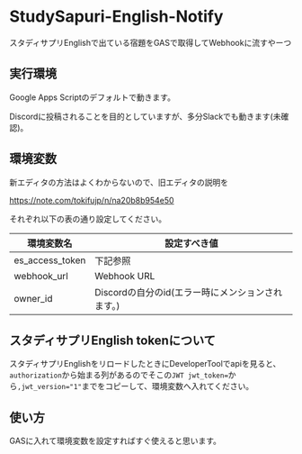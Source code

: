 # StudySapuri-English-Notify
スタディサプリEnglishで出ている宿題をGASで取得してWebhookに流すやーつ
## 実行環境
Google Apps Scriptのデフォルトで動きます。

Discordに投稿されることを目的としていますが、多分Slackでも動きます(未確認)。

## 環境変数
新エディタの方法はよくわからないので、旧エディタの説明を

https://note.com/tokifujp/n/na20b8b954e50

それぞれ以下の表の通り設定してください。

|  環境変数名  |  設定すべき値  |
| ---- | ---- |
|  es_access_token  |  下記参照  |
|  webhook_url  |  Webhook URL  |
|  owner_id  |  Discordの自分のid(エラー時にメンションされます。)  |
## スタディサプリEnglish tokenについて
スタディサプリEnglishをリロードしたときにDeveloperToolでapiを見ると、``authorization``から始まる列があるのでそこの``JWT jwt_token=``から``,jwt_version="1"``までをコピーして、環境変数へ入れてください。
## 使い方
GASに入れて環境変数を設定すればすぐ使えると思います。
